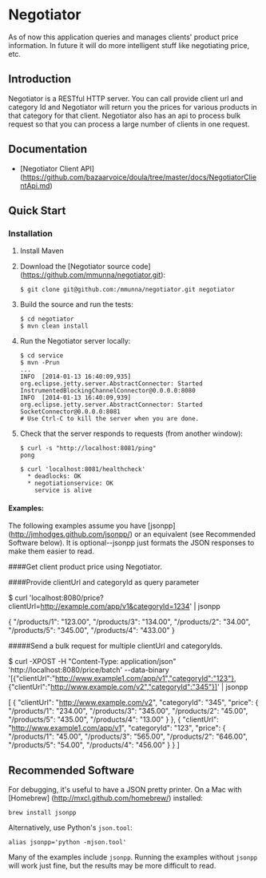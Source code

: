 Negotiator
======

As of now this application queries and manages clients' product price information.
In future it will do more intelligent stuff like negotiating price, etc.

Introduction
------------

Negotiator is a RESTful HTTP server. You can call provide client url and category Id and Negotiator will return you the prices for various products in that category for that client.
Negotiator also has an api to process bulk request so that you can process a large number of clients in one request.

Documentation
-------------
* [Negotiator Client API] (https://github.com/bazaarvoice/doula/tree/master/docs/NegotiatorClientApi.md)

Quick Start
-----------

### Installation

1.  Install Maven

2.  Download the [Negotiator source code] (https://github.com/mmunna/negotiator.git):

        $ git clone git@github.com:/mmunna/negotiator.git negotiator

3.  Build the source and run the tests:

        $ cd negotiator
        $ mvn clean install

4.  Run the Negotiator server locally:

        $ cd service
        $ mvn -Prun
        ...
        INFO  [2014-01-13 16:40:09,935] org.eclipse.jetty.server.AbstractConnector: Started InstrumentedBlockingChannelConnector@0.0.0.0:8080
        INFO  [2014-01-13 16:40:09,939] org.eclipse.jetty.server.AbstractConnector: Started SocketConnector@0.0.0.0:8081
        # Use Ctrl-C to kill the server when you are done.

7.  Check that the server responds to requests (from another window):

        $ curl -s "http://localhost:8081/ping"
        pong

        $ curl 'localhost:8081/healthcheck'
          * deadlocks: OK
          * negotiationservice: OK
            service is alive


#### Examples:

The following examples assume you have [jsonpp] (http://jmhodges.github.com/jsonpp/) or an equivalent (see Recommended
Software below).  It is optional--jsonpp just formats the JSON responses to make them easier to read.

####Get client product price using Negotiator.

   ####Provide clientUrl and categoryId as query parameter

   $ curl 'localhost:8080/price?clientUrl=http://example.com/app/v1&categoryId=1234' | jsonpp

   {
     "/products/1": "123.00",
     "/products/3": "134.00",
     "/products/2": "34.00",
     "/products/5": "345.00",
     "/products/4": "433.00"
   }

   #####Send a bulk request for multiple clientUrl and categoryIds.

   $ curl -XPOST -H "Content-Type: application/json" 'http://localhost:8080/price/batch' --data-binary '[{"clientUrl":"http://www.example1.com/app/v1","categoryId":"123"}, {"clientUrl":"http://www.example.com/v2","categoryId":"345"}]' | jsonpp

   [
     {
       "clientUrl": "http://www.example.com/v2",
       "categoryId": "345",
       "price": {
         "/products/1": "234.00",
         "/products/3": "345.00",
         "/products/2": "45.00",
         "/products/5": "435.00",
         "/products/4": "13.00"
       }
     },
     {
       "clientUrl": "http://www.example1.com/app/v1",
       "categoryId": "123",
       "price": {
         "/products/1": "45.00",
         "/products/3": "565.00",
         "/products/2": "646.00",
         "/products/5": "54.00",
         "/products/4": "456.00"
       }
     }
   ]


Recommended Software
--------------------

For debugging, it's useful to have a JSON pretty printer.  On a Mac with [Homebrew] (http://mxcl.github.com/homebrew/)
installed:

    brew install jsonpp

Alternatively, use Python's `json.tool`:

    alias jsonpp='python -mjson.tool'

Many of the examples include `jsonpp`.  Running the examples without `jsonpp` will work just fine, but the results may
be more difficult to read.

